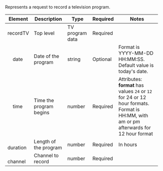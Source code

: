 Represents a request to record a television program.

| Element | Description | Type | Required | Notes |
| --- | --- | --- | --- | --- |
| recordTV | Top level | TV program data | Required | |
| &nbsp; &nbsp; date | Date of the program | string | Optional | Format is YYYY-MM-DD HH:MM:SS. Default value is today's date. |
| &nbsp; &nbsp; time | Time the program begins | number | Required | Attributes: **format** has values `24` or `12` for 24 or 12 hour formats. Format is HH:MM, with am or pm afterwards for 12 hour format |
| &nbsp; &nbsp; duration | Length of the program | number | Required | In hours |
| &nbsp; &nbsp; channel | Channel to record | number | Required | |
